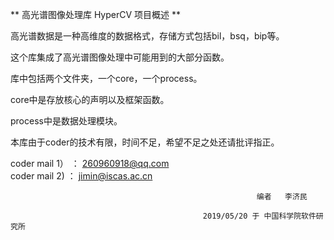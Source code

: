 
 **
高光谱图像处理库 HyperCV 项目概述
** 

高光谱数据是一种高维度的数据格式，存储方式包括bil，bsq，bip等。

这个库集成了高光谱图像处理中可能用到的大部分函数。

库中包括两个文件夹，一个core，一个process。

core中是存放核心的声明以及框架函数。

process中是数据处理模块。

本库由于coder的技术有限，时间不足，希望不足之处还请批评指正。

coder mail 1） ： 260960918@qq.com  
coder mail 2)  ： jimin@iscas.ac.cn
 

                                                           编者   李济民

			                                   2019/05/20 于 中国科学院软件研究所